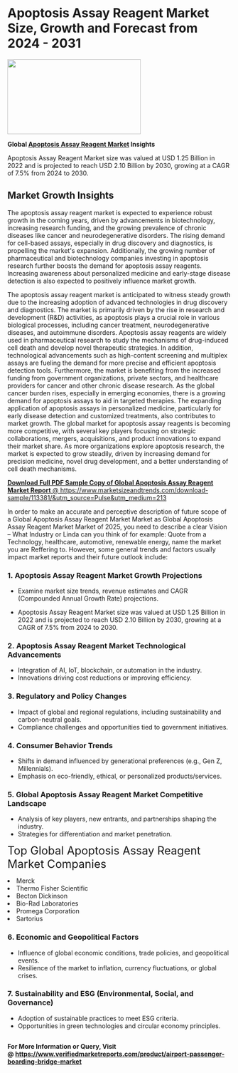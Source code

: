 <H1>Apoptosis Assay Reagent Market Size, Growth and Forecast from 2024 - 2031</H1><img class="aligncenter size-medium wp-image-584254" src="https://thirdeyenews.in/wp-content/uploads/2024/09/Global-Market-Research-300x168.jpeg" alt="" width="300" height="168" /><p><strong>Global&nbsp;<a href="https://www.marketsizeandtrends.com/download-sample/113381/&amp;utm_source=Pulse&amp;utm_medium=213">Apoptosis Assay Reagent Market</a> Insights</strong></p><p>Apoptosis Assay Reagent Market size was valued at USD 1.25 Billion in 2022 and is projected to reach USD 2.10 Billion by 2030, growing at a CAGR of 7.5% from 2024 to 2030.</p><p><h2>Market Growth Insights</h2> <p>The apoptosis assay reagent market is expected to experience robust growth in the coming years, driven by advancements in biotechnology, increasing research funding, and the growing prevalence of chronic diseases like cancer and neurodegenerative disorders. The rising demand for cell-based assays, especially in drug discovery and diagnostics, is propelling the market's expansion. Additionally, the growing number of pharmaceutical and biotechnology companies investing in apoptosis research further boosts the demand for apoptosis assay reagents. Increasing awareness about personalized medicine and early-stage disease detection is also expected to positively influence market growth.</p> <p><a href="#"></a></p> <p>The apoptosis assay reagent market is anticipated to witness steady growth due to the increasing adoption of advanced technologies in drug discovery and diagnostics. The market is primarily driven by the rise in research and development (R&D) activities, as apoptosis plays a crucial role in various biological processes, including cancer treatment, neurodegenerative diseases, and autoimmune disorders. Apoptosis assay reagents are widely used in pharmaceutical research to study the mechanisms of drug-induced cell death and develop novel therapeutic strategies. In addition, technological advancements such as high-content screening and multiplex assays are fueling the demand for more precise and efficient apoptosis detection tools. Furthermore, the market is benefiting from the increased funding from government organizations, private sectors, and healthcare providers for cancer and other chronic disease research. As the global cancer burden rises, especially in emerging economies, there is a growing demand for apoptosis assays to aid in targeted therapies. The expanding application of apoptosis assays in personalized medicine, particularly for early disease detection and customized treatments, also contributes to market growth. The global market for apoptosis assay reagents is becoming more competitive, with several key players focusing on strategic collaborations, mergers, acquisitions, and product innovations to expand their market share. As more organizations explore apoptosis research, the market is expected to grow steadily, driven by increasing demand for precision medicine, novel drug development, and a better understanding of cell death mechanisms.</p> <p><a href="#"></p><p><span class=""><strong>Download Full PDF Sample Copy of Global Apoptosis Assay Reagent Market Report</strong> @ <a href="https://www.marketsizeandtrends.com/download-sample/113381/&amp;utm_source=Pulse&amp;utm_medium=213" target="_blank">https://www.marketsizeandtrends.com/download-sample/113381/&amp;utm_source=Pulse&amp;utm_medium=213</a></span></p><p>In order to make an accurate and perceptive description of future scope of a Global&nbsp;Apoptosis Assay Reagent Market Market as Global&nbsp;Apoptosis Assay Reagent Market Market of 2025, you need to describe a clear Vision &ndash; What Industry or Linda can you think of for example: Quote from a Technology, healthcare, automotive, renewable energy, name the market you are Reffering to. However, some general trends and factors usually impact market reports and their future outlook include:</p><h3>1.&nbsp;<strong>Apoptosis Assay Reagent Market Growth Projections</strong></h3><ul><li>Examine market size trends, revenue estimates and CAGR (Compounded Annual Growth Rate) projections.</li><li><p>Apoptosis Assay Reagent Market size was valued at USD 1.25 Billion in 2022 and is projected to reach USD 2.10 Billion by 2030, growing at a CAGR of 7.5% from 2024 to 2030.</p></li></ul><h3>2.&nbsp;<strong>Apoptosis Assay Reagent Market Technological Advancements</strong></h3><ul><li>Integration of AI, IoT, blockchain, or automation in the industry.</li><li>Innovations driving cost reductions or improving efficiency.</li></ul><h3>3.&nbsp;<strong>Regulatory and Policy Changes</strong></h3><ul><li>Impact of global and regional regulations, including sustainability and carbon-neutral goals.</li><li>Compliance challenges and opportunities tied to government initiatives.</li></ul><h3>4.&nbsp;<strong>Consumer Behavior Trends</strong></h3><ul><li>Shifts in demand influenced by generational preferences (e.g., Gen Z, Millennials).</li><li>Emphasis on eco-friendly, ethical, or personalized products/services.</li></ul><h3>5.&nbsp;<strong>Global Apoptosis Assay Reagent Market Competitive Landscape</strong></h3><ul><li>Analysis of key players, new entrants, and partnerships shaping the industry.</li><li>Strategies for differentiation and market penetration.</li></ul><p data-pm-slice="1 1 []"><span style="color: inherit; font-family: inherit; font-size: 25px;">Top Global Apoptosis Assay Reagent Market Companies</span></p><div class="" data-test-id=""><p><li>Merck</li><li> Thermo Fisher Scientific</li><li> Becton Dickinson</li><li> Bio-Rad Laboratories</li><li> Promega Corporation</li><li> Sartorius</li></p></div><h3>6.&nbsp;<strong>Economic and Geopolitical Factors</strong></h3><ul><li>Influence of global economic conditions, trade policies, and geopolitical events.</li><li>Resilience of the market to inflation, currency fluctuations, or global crises.</li></ul><h3>7.&nbsp;<strong>Sustainability and ESG (Environmental, Social, and Governance)</strong></h3><ul><li>Adoption of sustainable practices to meet ESG criteria.</li><li>Opportunities in green technologies and circular economy principles.</li></ul><h2><strong style="font-size: 14px;">For More Information or Query, Visit @&nbsp;</strong><a style="background-color: #ffffff; font-size: 14px;" href="https://www.marketsizeandtrends.com/report/apoptosis-assay-reagent-market/" target="_blank">https://www.verifiedmarketreports.com/product/airport-passenger-boarding-bridge-market</a></h2>
